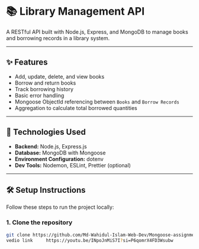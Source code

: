 # 📚 Library Management API

A RESTful API built with Node.js, Express, and MongoDB to manage books and borrowing records in a library system.

---

## ✨ Features

- Add, update, delete, and view books
- Borrow and return books
- Track borrowing history
- Basic error handling
- Mongoose ObjectId referencing between `Books` and `Borrow Records`
- Aggregation to calculate total borrowed quantities

---

## 🚀 Technologies Used

- **Backend:** Node.js, Express.js
- **Database:** MongoDB with Mongoose
- **Environment Configuration:** dotenv
- **Dev Tools:** Nodemon, ESLint, Prettier (optional)

---

## 🛠️ Setup Instructions

Follow these steps to run the project locally:

### 1. Clone the repository
```bash
git clone https://github.com/Md-Wahidul-Islam-Web-Dev/Mongoose-assignment-3.git
vedio link     https://youtu.be/INpoJnMiS7I?si=P6qomrX4FD3Wsubw
